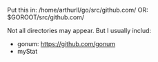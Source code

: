 Put this in: /home/arthurll/go/src/github.com/
         OR:           $GOROOT/src/github.com/

Not all directories may appear. But I usually includ:
  - gonum: https://github.com/gonum
  - myStat
